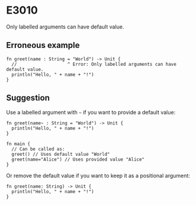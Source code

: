 # E3010

Only labelled arguments can have default value.

## Erroneous example

```moonbit
fn greet(name : String = "World") -> Unit {
  //                   ^ Error: Only labelled arguments can have default value.
  println("Hello, " + name + "!")
}
```

## Suggestion

Use a labelled argument with `~` if you want to provide a default value:

```moonbit
fn greet(name~ : String = "World") -> Unit {
  println("Hello, " + name + "!")
}

fn main {
  // Can be called as:
  greet() // Uses default value "World"
  greet(name="Alice") // Uses provided value "Alice"
}
```

Or remove the default value if you want to keep it as a positional argument:

```moonbit
fn greet(name: String) -> Unit {
  println("Hello, " + name + "!")
}
```
